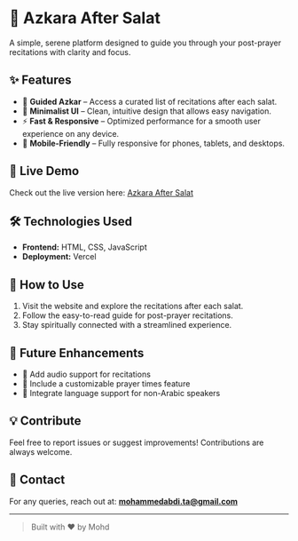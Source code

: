 # 🕋 Azkara After Salat

A simple, serene platform designed to guide you through your post-prayer recitations with clarity and focus.

## ✨ Features

- 📖 **Guided Azkar** – Access a curated list of recitations after each salat.
- 🎨 **Minimalist UI** – Clean, intuitive design that allows easy navigation.
- ⚡ **Fast & Responsive** – Optimized performance for a smooth user experience on any device.
- 📱 **Mobile-Friendly** – Fully responsive for phones, tablets, and desktops.

## 🚀 Live Demo

Check out the live version here: [Azkara After Salat](https://azkaraftersalat-mohd.vercel.app/)

## 🛠️ Technologies Used

- **Frontend:** HTML, CSS, JavaScript
- **Deployment:** Vercel


## 📌 How to Use

1. Visit the website and explore the recitations after each salat.
2. Follow the easy-to-read guide for post-prayer recitations.
3. Stay spiritually connected with a streamlined experience.

## 🎯 Future Enhancements

- 🔹 Add audio support for recitations
- 🔹 Include a customizable prayer times feature
- 🔹 Integrate language support for non-Arabic speakers

## 💡 Contribute

Feel free to report issues or suggest improvements! Contributions are always welcome.

## 📩 Contact

For any queries, reach out at: **mohammedabdi.ta@gmail.com**

---

> Built with ❤️ by Mohd
